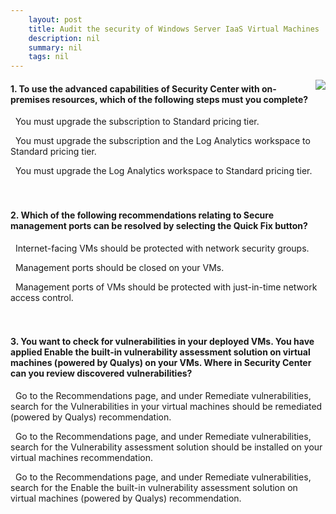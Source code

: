 ```yaml
---
    layout: post
    title: Audit the security of Windows Server IaaS Virtual Machines 
    description: nil
    summary: nil
    tags: nil
---
```



 <a target="_blank" href="https://docs.microsoft.com/en-us/learn/modules/audit-security-of-windows-server-iaas-virtual-machines/7-knowledge-check/"><i class="fas fa-external-link-alt"></i> </a>
 <img align="right" src="https://docs.microsoft.com/en-us/learn/achievements/audit-the-security-of-windows-server-iaas-vms.svg">
####  1. To use the advanced capabilities of Security Center with on-premises resources, which of the following steps must you complete?


<i class='far fa-square'></i> &nbsp;&nbsp;You must upgrade the subscription to Standard pricing tier.

<i class='fas fa-check-square' style='color: Dodgerblue;'></i> &nbsp;&nbsp;You must upgrade the subscription and the Log Analytics workspace to Standard pricing tier.

<i class='far fa-square'></i> &nbsp;&nbsp;You must upgrade the Log Analytics workspace to Standard pricing tier.
<br />
<br />
<br />

####  2. Which of the following recommendations relating to Secure management ports can be resolved by selecting the Quick Fix button?


<i class='far fa-square'></i> &nbsp;&nbsp;Internet-facing VMs should be protected with network security groups.

<i class='far fa-square'></i> &nbsp;&nbsp;Management ports should be closed on your VMs.

<i class='fas fa-check-square' style='color: Dodgerblue;'></i> &nbsp;&nbsp;Management ports of VMs should be protected with just-in-time network access control.
<br />
<br />
<br />

####  3. You want to check for vulnerabilities in your deployed VMs. You have applied Enable the built-in vulnerability assessment solution on virtual machines (powered by Qualys) on your VMs. Where in Security Center can you review discovered vulnerabilities?


<i class='fas fa-check-square' style='color: Dodgerblue;'></i> &nbsp;&nbsp;Go to the Recommendations page, and under Remediate vulnerabilities, search for the Vulnerabilities in your virtual machines should be remediated (powered by Qualys) recommendation.

<i class='far fa-square'></i> &nbsp;&nbsp;Go to the Recommendations page, and under Remediate vulnerabilities, search for the Vulnerability assessment solution should be installed on your virtual machines recommendation.

<i class='far fa-square'></i> &nbsp;&nbsp;Go to the Recommendations page, and under Remediate vulnerabilities, search for the Enable the built-in vulnerability assessment solution on virtual machines (powered by Qualys) recommendation.
<br />
<br />
<br />
